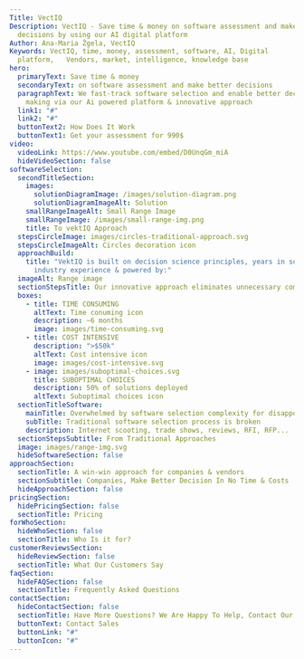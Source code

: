 ```yaml
---
Title: VectIQ
Description: VectIQ - Save time & money on software assessment and make better
  decisions by using our AI digital platform
Author: Ana-Maria Žgela, VectIQ
Keywords: VectIQ, time, money, assessment, software, AI, Digital
  platform,   Vendors, market, intelligence, knowledge base
hero:
  primaryText: Save time & money
  secondaryText: on software assessment and make better decisions
  paragraphText: We fast-track software selection and enable better decision
    making via our Ai powered platform & innovative approach
  link1: "#"
  link2: "#"
  buttonText2: How Does It Work
  buttonText1: Get your assessment for 990$
video:
  videoLink: https://www.youtube.com/embed/D0UnqGm_miA
  hideVideoSection: false
softwareSelection:
  secondTitleSection:
    images:
      solutionDiagramImage: /images/solution-diagram.png
      solutionDiagramImageAlt: Solution
    smallRangeImageAlt: Small Range Image
    smallRangeImage: /images/small-range-img.png
    title: To vektIQ Approach
  stepsCircleImage: images/circles-traditional-approach.svg
  stepsCircleImageAlt: Circles decoration icon
  approachBuild:
    title: "VektIQ is built on decision science principles, years in software
      industry experience & powered by:"
  imageAlt: Range image
  sectionStepsTitle: Our innovative approach eliminates unnecessary complexity
  boxes:
    - title: TIME CONSUMING
      altText: Time conuming icon
      description: ~6 months
      image: images/time-consuming.svg
    - title: COST INTENSIVE
      description: ">$50k"
      altText: Cost intensive icon
      image: images/cost-intensive.svg
    - image: images/suboptimal-choices.svg
      title: SUBOPTIMAL CHOICES
      description: 50% of solutions deployed
      altText: Suboptimal choices icon
  sectionTitleSoftware:
    mainTitle: Overwhelmed by software selection complexity for disappointing outcomes?!
    subTitle: Traditional software selection process is broken
    description: Internet scooting, trade shows, reviews, RFI, RFP...
  sectionStepsSubtitle: From Traditional Approaches
  image: images/range-img.svg
  hideSoftwareSection: false
approachSection:
  sectionTitle: A win-win approach for companies & vendors
  sectionSubtitle: Companies, Make Better Decision In No Time & Costs
  hideApproachSection: false
pricingSection:
  hidePricingSection: false
  sectionTitle: Pricing
forWhoSection:
  hideWhoSection: false
  sectionTitle: Who Is it for?
customerReviewsSection:
  hideReviewSection: false
  sectionTitle: What Our Customers Say
faqSection:
  hideFAQSection: false
  sectionTitle: Frequently Asked Questions
contactSection:
  hideContactSection: false
  sectionTitle: Have More Questions? We Are Happy To Help, Contact Our Team Now.
  buttonText: Contact Sales
  buttonLink: "#"
  buttonIcon: "#"
---
```

